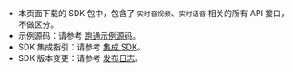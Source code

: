 <div class="mk-hint">

- 本页面下载的 SDK 包中，包含了 `实时音视频`、`实时语音` 相关的所有 API 接口，不做区分。
- 示例源码：请参考 [跑通示例源码](!ExpressVideoSDK-DownloadDemo/DownloadDemo)。
- SDK 集成指引：请参考 [集成 SDK](!ExpressVideoSDK-Integration/SDK_Integration)。
- SDK 版本变更：请参考 [发布日志](!ExpressVideoSDK-DownloadSDK/Release_Notes)。
</div>
